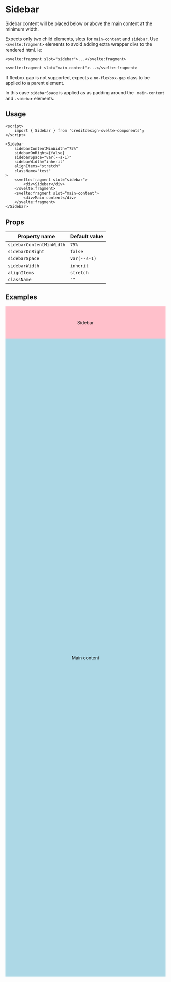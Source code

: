 <script lang="ts">
	import type { Space, PercentWidth, AlignItems, Measure } from '$lib/types';
	import Sidebar from '$lib/Sidebar/index.svelte';
	import Stack from '$lib/Stack/index.svelte';
	import Cluster from '$lib/Cluster/index.svelte';
	import SqueezeContainer from '$lib/SqueezeContainer/index.svelte';
	import PropSelect from '$lib/PropSelect/index.svelte';
	import PropBoolean from '$lib/PropBoolean/index.svelte';

	import {
		space_options,
		percent_options,
		measure_options,
		align_items_options
	} from '../../preview-content/options';

	let sidebarContentMinWidth: PercentWidth = '75%';
	let sidebarOnRight: boolean = false;
	let sidebarSpace: Space = 'var(--s-1)';
	let sidebarWidth: Measure = 'inherit';
	let alignItems: AlignItems = 'stretch';
</script>

<style>
	.sidebar__main-content, .sidebar__content {
		display: flex;
		align-items: center;
		justify-content: center;
		min-width: 100px;
		max-width: none;
		background-color: lightblue;
	}

	.sidebar__main-content {
		height: 50vh;
	}

	.sidebar__content {
		min-height: 100px;
		background-color: pink;
	}
</style>

# Sidebar

Sidebar content will be placed below or above the main content at the minimum width.

Expects only two child elements, slots for `main-content` and `sidebar`. Use `<svelte:fragment>` elements
to avoid adding extra wrapper divs to the rendered html. ie:

```svelte
<svelte:fragment slot="sidebar">...</svelte:fragment>

<svelte:fragment slot="main-content">...</svelte:fragment>
```

If flexbox gap is not supported, expects a `no-flexbox-gap` class to be applied to a parent element.

In this case `sidebarSpace` is applied as as padding around the `.main-content` and `.sidebar` elements.

## Usage

```svelte
<script>
	import { Sidebar } from 'creditdesign-svelte-components';
</script>

<Sidebar
	sidebarContentMinWidth="75%"
	sidebarOnRight={false}
	sidebarSpace="var(--s-1)"
	sidebarWidth="inherit"
	alignItems="stretch"
	className="test"
>
	<svelte:fragment slot="sidebar">
		<div>Sidebar</div>
	</svelte:fragment>
	<svelte:fragment slot="main-content">
		<div>Main content</div>
	</svelte:fragment>
</Sidebar>
```

## Props

| Property name            | Default value |
| ------------------------ | ------------- |
| `sidebarContentMinWidth` | `75%`         |
| `sidebarOnRight`         | `false`       |
| `sidebarSpace`           | `var(--s-1)`  |
| `sidebarWidth`           | `inherit`     |
| `alignItems`             | `stretch`     |
| `className`              | `""`          |

## Examples

<SqueezeContainer>
	<Sidebar>
		<svelte:fragment slot="sidebar">
			<div class="sidebar__content">Sidebar</div>
		</svelte:fragment>
		<svelte:fragment slot="main-content">
			<div class="sidebar__main-content">Main content</div>
		</svelte:fragment>
	</Sidebar>
</SqueezeContainer>
